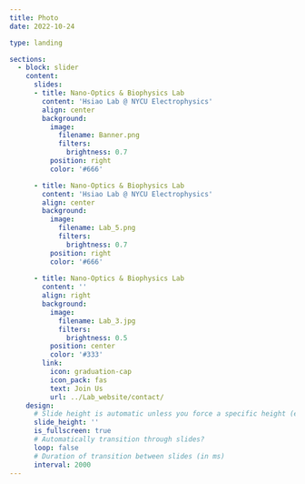 ```yaml
---
title: Photo
date: 2022-10-24

type: landing

sections:
  - block: slider
    content:
      slides:
      - title: Nano-Optics & Biophysics Lab
        content: 'Hsiao Lab @ NYCU Electrophysics'
        align: center
        background:
          image:
            filename: Banner.png
            filters:
              brightness: 0.7
          position: right
          color: '#666'

      - title: Nano-Optics & Biophysics Lab
        content: 'Hsiao Lab @ NYCU Electrophysics'
        align: center
        background:
          image:
            filename: Lab_5.png
            filters:
              brightness: 0.7
          position: right
          color: '#666'
          
      - title: Nano-Optics & Biophysics Lab
        content: ''
        align: right
        background:
          image:
            filename: Lab_3.jpg
            filters:
              brightness: 0.5
          position: center
          color: '#333'
        link:
          icon: graduation-cap
          icon_pack: fas
          text: Join Us
          url: ../Lab_website/contact/
    design:
      # Slide height is automatic unless you force a specific height (e.g. '400px')
      slide_height: ''
      is_fullscreen: true
      # Automatically transition through slides?
      loop: false
      # Duration of transition between slides (in ms)
      interval: 2000
---
```

